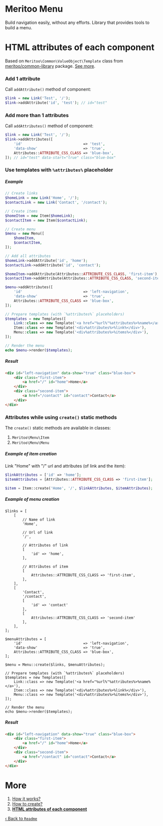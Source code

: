 # Meritoo Menu

Build navigation easily, without any efforts. Library that provides tools to build a menu.

# HTML attributes of each component

Based on `Meritoo\Common\ValueObject\Template` class from [meritoo/common-library](https://github.com/meritoo/common-library) package. [See more](https://github.com/meritoo/common-library/blob/master/docs/Value-Objects.md#template).

### Add 1 attribute

Call `addAttribute()` method of component:

```php
$link = new Link('Test', '/');
$link->addAttribute('id', 'test'); // id="test"
```

### Add more than 1 attributes

Call `addAttributes()` method of component:

```php
$link = new Link('Test', '/');
$link->addAttributes([
    'id'                            => 'test',
    'data-show'                     => 'true',
    Attributes::ATTRIBUTE_CSS_CLASS => 'blue-box',
]); // id="test" data-start="true" class="blue-box"
```

### Use templates with `%attributes%` placeholder

##### Example

```php
// Create links
$homeLink = new Link('Home', '/');
$contactLink = new Link('Contact', '/contact');

// Create items
$homeItem = new Item($homeLink);
$contactItem = new Item($contactLink);

// Create menu
$menu = new Menu([
    $homeItem,
    $contactItem,
]);

// Add all attributes
$homeLink->addAttribute('id', 'home');
$contactLink->addAttribute('id', 'contact');

$homeItem->addAttribute(Attributes::ATTRIBUTE_CSS_CLASS, 'first-item');
$contactItem->addAttribute(Attributes::ATTRIBUTE_CSS_CLASS, 'second-item');

$menu->addAttributes([
    'id'                            => 'left-navigation',
    'data-show'                     => 'true',
    Attributes::ATTRIBUTE_CSS_CLASS => 'blue-box',
]);

// Prepare templates (with `%attributes%` placeholders)
$templates = new Templates([
    Link::class => new Template('<a href="%url%"%attributes%>%name%</a>'),
    Item::class => new Template('<div%attributes%>%link%</div>'),
    Menu::class => new Template('<div%attributes%>%items%</div>'),
]);

// Render the menu
echo $menu->render($templates);
```

##### Result

```html
<div id="left-navigation" data-show="true" class="blue-box">
    <div class="first-item">
        <a href="/" id="home">Home</a>
    </div>
    <div class="second-item">
        <a href="/contact" id="contact">Contact</a>
    </div>
</div>
```

### Attributes while using `create()` static methods

The `create()` static methods are available in classes:

1. `Meritoo\Menu\Item`
2. `Meritoo\Menu\Menu`

##### Example of item creation

Link "Home" with "/" url and attributes (of link and the item):

```php
$linkAttributes = ['id' => 'home'];
$itemAttributes = [Attributes::ATTRIBUTE_CSS_CLASS => 'first-item'];

$item = Item::create('Home', '/', $linkAttributes, $itemAttributes);
```

##### Example of menu creation

```
$links = [
    [
        // Name of link
        'Home',

        // Url of link
        '/',

        // Attributes of link
        [
            'id' => 'home',
        ],

        // Attributes of item
        [
            Attributes::ATTRIBUTE_CSS_CLASS => 'first-item',
        ],
    ],
    [
        'Contact',
        '/contact',
        [
            'id' => 'contact'
        ],
        [
            Attributes::ATTRIBUTE_CSS_CLASS => 'second-item'
        ],
    ],
];

$menuAttributes = [
    'id'                            => 'left-navigation',
    'data-show'                     => 'true',
    Attributes::ATTRIBUTE_CSS_CLASS => 'blue-box',
];

$menu = Menu::create($links, $menuAttributes);

// Prepare templates (with `%attributes%` placeholders)
$templates = new Templates([
    Link::class => new Template('<a href="%url%"%attributes%>%name%</a>'),
    Item::class => new Template('<div%attributes%>%link%</div>'),
    Menu::class => new Template('<div%attributes%>%items%</div>'),
]);

// Render the menu
echo $menu->render($templates);
```

##### Result

```html
<div id="left-navigation" data-show="true" class="blue-box">
    <div class="first-item">
        <a href="/" id="home">Home</a>
    </div>
    <div class="second-item">
        <a href="/contact" id="contact">Contact</a>
    </div>
</div>
```

# More

1. [How it works?](How-it-works.md)
2. [How to create?](How-to-create.md)
3. [**HTML attributes of each component**](Html-attributes-of-each-component.md)

[&lsaquo; Back to `Readme`](../README.md)
